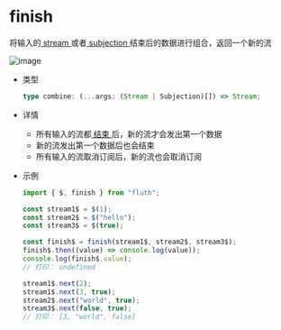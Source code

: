 # finish

将输入的[ stream ](/cn/api/stream#stream)或者[ subjection ](/cn/api/stream#subjection)结束后的数据进行组合，返回一个新的流

![image](/finish.drawio.svg)

- 类型

  ```typescript
  type combine: (...args: (Stream | Subjection)[]) => Stream;
  ```

- 详情

  - 所有输入的流都[ 结束 ](/cn/guide/base#结束)后，新的流才会发出第一个数据
  - 新的流发出第一个数据后也会结束
  - 所有输入的流取消订阅后，新的流也会取消订阅

- 示例

  ```typescript
  import { $, finish } from "fluth";

  const stream1$ = $(1);
  const stream2$ = $("hello");
  const stream3$ = $(true);

  const finish$ = finish(stream1$, stream2$, stream3$);
  finish$.then((value) => console.log(value));
  console.log(finish$.value);
  // 打印： undefined

  stream1$.next(2);
  stream1$.next(3, true);
  stream2$.next("world", true);
  stream3$.next(false, true);
  // 打印： [3, "world", false]
  ```
